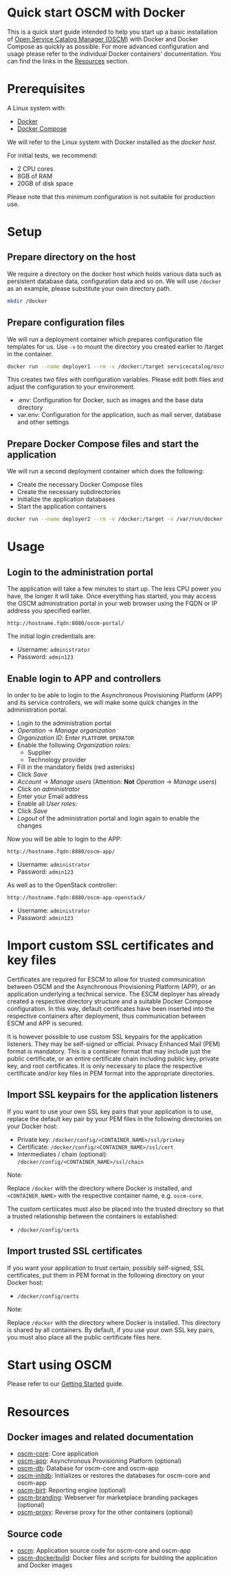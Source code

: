 # Quick start OSCM with Docker
This is a quick start guide intended to help you start up a basic installation of [Open Service Catalog Manager (OSCM)](https://openservicecatalogmanager.org/) with Docker and Docker Compose as quickly as possible. For more advanced configuration and usage please refer to the individual Docker containers' documentation. You can find the links in the [Resources](#resources) section.

# Prerequisites
A Linux system with:

* [Docker](https://docs.docker.com/engine/installation/)
* [Docker Compose](https://docs.docker.com/compose/install/)

We will refer to the Linux system with Docker installed as the *docker host*.

For initial tests, we recommend:

* 2 CPU cores
* 8GB of RAM
* 20GB of disk space

Please note that this minimum configuration is not suitable for production use.

# Setup

## Prepare directory on the host
We require a directory on the docker host which holds various data such as persistent database data, configuration data and so on. We will use `/docker` as an example, please substitute your own directory path.

```sh
mkdir /docker
```

## Prepare configuration files
We will run a deployment container which prepares configuration file templates for us. Use `-v` to mount the directory you created earlier to /target in the container.

```sh
docker run --name deployer1 --rm -v /docker:/target servicecatalog/oscm-deployer
```

This creates two files with configuration variables. Please edit both files and adjust the configuration to your environment.

* .env: Configuration for Docker, such as images and the base data directory
* var.env: Configuration for the application, such as mail server, database and other settings

## Prepare Docker Compose files and start the application
We will run a second deployment container which does the following:

* Create the necessary Docker Compose files
* Create the necessary subdirectories
* Initialize the application databases
* Start the application containers

```sh
docker run --name deployer2 --rm -v /docker:/target -v /var/run/docker.sock:/var/run/docker.sock -e INITDB=true -e STARTUP=true servicecatalog/oscm-deployer
```

# Usage

## Login to the administration portal
The application will take a few minutes to start up. The less CPU power you have, the longer it will take. Once everything has started, you may access the OSCM administration portal in your web browser using the FQDN or IP address you specified earlier.

`http://hostname.fqdn:8080/oscm-portal/`

The initial login credentials are:

* Username: `administrator`
* Password: `admin123`

## Enable login to APP and controllers
In order to be able to login to the Asynchronous Provisioning Platform (APP) and its service controllers, we will make some quick changes in the administration portal.

* Login to the administration portal
* *Operation* -> *Manage organization*
* *Organization ID*: Enter `PLATFORM_OPERATOR`
* Enable the following *Organization role*s:
    * Supplier
    * Technology provider
* Fill in the mandatory fields (red asterisks)
* Click *Save*
* *Account* -> *Manage users* (Attention: **Not** *Operation* -> *Manage users*)
* Click on *administrator*
* Enter your Email address
* Enable all *User role*s:
* Click *Save*
* *Logout* of the administration portal and login again to enable the changes

Now you will be able to login to the APP:

`http://hostname.fqdn:8880/oscm-app/`

* Username: `administrator`
* Password: `admin123`

As well as to the OpenStack controller:

`http://hostname.fqdn:8880/oscm-app-openstack/`

* Username: `administrator`
* Password: `admin123`

# Import custom SSL certificates and key files
Certificates are required for ESCM to allow for trusted communication between OSCM and the Asynchronous Provisioning Platform (APP), or an application underlying a technical service. The ESCM deployer has already created a respective directory structure and a suitable Docker Compose configuration. In this way, default certificates have been inserted into the respective containers after deployment, thus communication between ESCM and APP is secured. 

It is however possible to use custom SSL keypairs for the application listeners. They may be self-signed or official. Privacy Enhanced Mail (PEM) format is mandatory. This is a container format that may include just the public certificate, or an entire certificate chain including public key, private key, and root certificates. It is only necessary to place the respective certificate and/or key files in PEM format into the appropriate directories.

## Import SSL keypairs for the application listeners
If you want to use your own SSL key pairs that your application is to use, replace the default key pair by your PEM files in the following directories on your Docker host: 

* Private key: `/docker/config/<CONTAINER_NAME>/ssl/privkey`
* Certificate: `/docker/config/<CONTAINER_NAME>/ssl/cert`
* Intermediates / chain (optional): `/docker/config/<CONTAINER_NAME>/ssl/chain`

Note:

Replace `/docker` with the directory where Docker is installed, and `<CONTAINER_NAME>` with the respective container name, e.g. `oscm-core`.

The custom certiicates must also be placed into the trusted directory so that a trusted relationship between the containers is established: 

* `/docker/config/certs`

## Import trusted SSL certificates
If you want your application to trust certain, possibly self-signed, SSL certificates, put them in PEM format in the following directory on your Docker host: 

* `/docker/config/certs`

Note:

Replace `/docker` with the directory where Docker is installed. This directory is shared by all containers. By default, if you use your own SSL key pairs, you must also place all the public certificate files here.

# Start using OSCM
Please refer to our [Getting Started](https://github.com/servicecatalog/oscm/wiki/Getting-Started) guide.

# Resources

## Docker images and related documentation

* [oscm-core](https://hub.docker.com/r/servicecatalog/oscm-core/): Core application
* [oscm-app](https://hub.docker.com/r/servicecatalog/oscm-app): Asynchronous Provisioning Platform (optional)
* [oscm-db](https://hub.docker.com/r/servicecatalog/oscm-db): Database for oscm-core and oscm-app
* [oscm-initdb](https://hub.docker.com/r/servicecatalog/oscm-initdb): Initializes or restores the databases for oscm-core and oscm-app
* [oscm-birt](https://hub.docker.com/r/servicecatalog/oscm-birt): Reporting engine (optional)
* [oscm-branding](https://hub.docker.com/r/servicecatalog/oscm-branding): Webserver for marketplace branding packages (optional)
* [oscm-proxy](https://hub.docker.com/r/servicecatalog/oscm-proxy): Reverse proxy for the other containers (optional)

## Source code

* [oscm](https://github.com/servicecatalog/oscm): Application source code for oscm-core and oscm-app
* [oscm-dockerbuild](https://github.com/servicecatalog/oscm-dockerbuild): Docker files and scripts for building the application and Docker images
